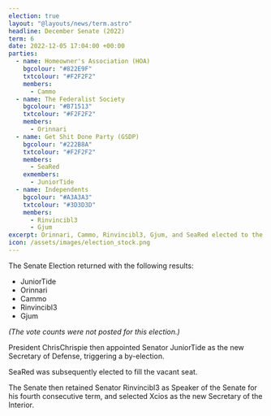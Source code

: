 ```yaml
---
election: true
layout: "@layouts/news/term.astro"
headline: December Senate (2022)
term: 6
date: 2022-12-05 17:04:00 +00:00
parties:
  - name: Homeowner's Association (HOA)
    bgcolour: "#822E9F"
    txtcolour: "#F2F2F2"
    members:
      - Cammo
  - name: The Federalist Society
    bgcolour: "#B71513"
    txtcolour: "#F2F2F2"
    members:
      - Orinnari
  - name: Get Shit Done Party (GSDP)
    bgcolour: "#222B8A"
    txtcolour: "#F2F2F2"
    members:
      - SeaRed
    exmembers:
      - JuniorTide
  - name: Independents
    bgcolour: "#A3A3A3"
    txtcolour: "#3D3D3D"
    members:
      - Rinvincibl3
      - Gjum
excerpt: Orinnari, Cammo, Rinvincibl3, Gjum, and SeaRed elected to the Senate.
icon: /assets/images/election_stock.png
---
```

The Senate Election returned with the following results:

- JuniorTide
- Orinnari
- Cammo
- Rinvincibl3
- Gjum

*(The vote counts were not posted for this election.)*

President ChrisChrispie then appointed Senator JuniorTide as the new Secretary of Defense, triggering a by-election.

SeaRed was subsequently elected to fill the vacant seat.

The Senate then retained Senator Rinvincibl3 as Speaker of the Senate for his fourth consecutive term, and selected Xcios as the new Secretary of the Interior.